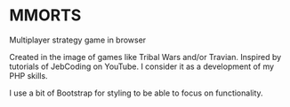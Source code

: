 # MMORTS
Multiplayer strategy game in browser

Created in the image of games like Tribal Wars and/or Travian. Inspired by tutorials of JebCoding on YouTube. I consider it as a development of my PHP skills.

I use a bit of Bootstrap for styling to be able to focus on functionality.
